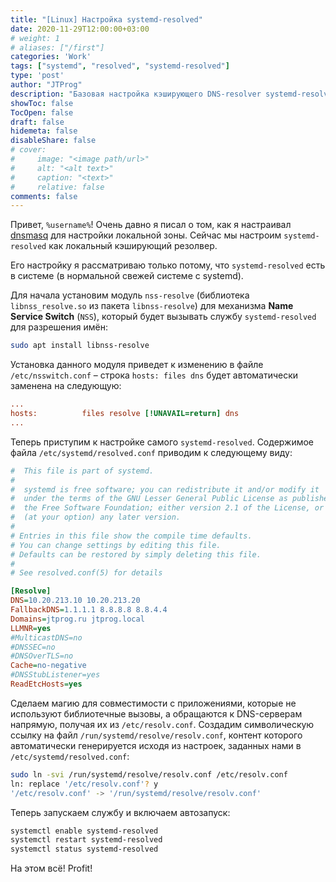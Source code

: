 ```yaml
---
title: "[Linux] Настройка systemd-resolved"
date: 2020-11-29T12:00:00+03:00
# weight: 1
# aliases: ["/first"]
categories: 'Work'
tags: ["systemd", "resolved", "systemd-resolved"]
type: 'post'
author: "JTProg"
description: "Базовая настройка кэширующего DNS-resolver systemd-resolved"
showToc: false
TocOpen: false
draft: false
hidemeta: false
disableShare: false
# cover:
#     image: "<image path/url>"
#     alt: "<alt text>"
#     caption: "<text>"
#     relative: false
comments: false
---
```


Привет, `%username%`! Очень давно я писал о том, как я настраивал [dnsmasq](https://jtprog.ru/domain-zone-dnsmasq/) для настройки локальной зоны. Сейчас мы настроим `systemd-resolved` как локальный кэширующий резолвер.

Его настройку я рассматриваю только потому, что `systemd-resolved` есть в системе (в нормальной свежей системе с systemd).

Для начала установим модуль `nss-resolve` (библиотека `libnss_resolve.so` из пакета `libnss-resolve`) для механизма **Name Service Switch** (`NSS`), который будет вызывать службу `systemd-resolved` для разрешения имён:

```bash
sudo apt install libnss-resolve
```

Установка данного модуля приведет к изменению в файле `/etc/nsswitch.conf`  – строка `hosts: files dns` будет автоматически заменена на следующую:

```ini
...
hosts:          files resolve [!UNAVAIL=return] dns
...
```

Теперь приступим к настройке самого `systemd-resolved`. Содержимое файла `/etc/systemd/resolved.conf` приводим к следующему виду:

```ini
#  This file is part of systemd.
#
#  systemd is free software; you can redistribute it and/or modify it
#  under the terms of the GNU Lesser General Public License as published by
#  the Free Software Foundation; either version 2.1 of the License, or
#  (at your option) any later version.
#
# Entries in this file show the compile time defaults.
# You can change settings by editing this file.
# Defaults can be restored by simply deleting this file.
#
# See resolved.conf(5) for details

[Resolve]
DNS=10.20.213.10 10.20.213.20
FallbackDNS=1.1.1.1 8.8.8.8 8.8.4.4
Domains=jtprog.ru jtprog.local
LLMNR=yes
#MulticastDNS=no
#DNSSEC=no
#DNSOverTLS=no
Cache=no-negative
#DNSStubListener=yes
ReadEtcHosts=yes
```

Сделаем магию для совместимости с приложениями, которые не используют библиотечные вызовы, а обращаются к DNS-серверам напрямую, получая их из `/etc/resolv.conf`. Создадим символическую ссылку на файл `/run/systemd/resolve/resolv.conf`, контент которого автоматически генерируется исходя из настроек, заданных нами в `/etc/systemd/resolved.conf`:

```bash
sudo ln -svi /run/systemd/resolve/resolv.conf /etc/resolv.conf
ln: replace '/etc/resolv.conf'? y
'/etc/resolv.conf' -> '/run/systemd/resolve/resolv.conf'
```

Теперь запускаем службу и включаем автозапуск:

```bash
systemctl enable systemd-resolved
systemctl restart systemd-resolved
systemctl status systemd-resolved
```

На этом всё! Profit!
